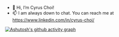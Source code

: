 - 👋 Hi, I’m Cyrus Choi!
- 📫 I am always down to chat. You can reach me at https://www.linkedin.com/in/cyrus-choi/

[![Ashutosh's github activity graph](https://activity-graph.herokuapp.com/graph?username=cyruschoisy&react=dark)](https://github.com/ashutosh00710/github-readme-activity-graph)
<!---
cyruschoisy/cyruschoisy is a ✨ special ✨ repository because its `README.md` (this file) appears on your GitHub profile.
You can click the Preview link to take a look at your changes.
--->
